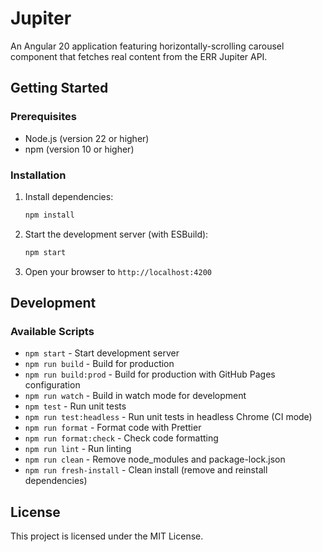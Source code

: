 # Jupiter

An Angular 20 application featuring horizontally-scrolling carousel component that fetches real content from the ERR Jupiter API.

## Getting Started

### Prerequisites

- Node.js (version 22 or higher)
- npm (version 10 or higher)

### Installation

1. Install dependencies:

   ```bash
   npm install
   ```

2. Start the development server (with ESBuild):

   ```bash
   npm start
   ```

3. Open your browser to `http://localhost:4200`

## Development

### Available Scripts

- `npm start` - Start development server
- `npm run build` - Build for production
- `npm run build:prod` - Build for production with GitHub Pages configuration
- `npm run watch` - Build in watch mode for development
- `npm test` - Run unit tests
- `npm run test:headless` - Run unit tests in headless Chrome (CI mode)
- `npm run format` - Format code with Prettier
- `npm run format:check` - Check code formatting
- `npm run lint` - Run linting
- `npm run clean` - Remove node_modules and package-lock.json
- `npm run fresh-install` - Clean install (remove and reinstall dependencies)

## License

This project is licensed under the MIT License.
